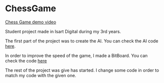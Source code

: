 # ChessGame


[Chess Game demo video](https://youtu.be/tXhAFeiW6p0)

Student project made in Isart Digital during my 3rd years.

The first part of the project was to create the AI. You can check the AI code [here](https://github.com/Lawlets/ChessAI/blob/master/Assets/Scripts/AI/ChessAI.cs).

In order to improve the speed of the game, I made a BitBoard. You can check the code [here](https://github.com/Lawlets/ChessAI/blob/master/Assets/Scripts/ChessBoard/Opti/BitBoard.cs)

The rest of the project was give has started. I change some code in order to match my code with the given one.
